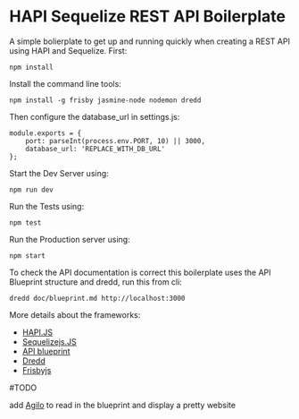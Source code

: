 HAPI Sequelize REST API Boilerplate
===================================

A simple bolierplate to get up and running quickly when creating a REST API using HAPI and Sequelize. First:

    npm install
    
Install the command line tools:

    npm install -g frisby jasmine-node nodemon dredd

Then configure the database_url in settings.js:

    module.exports = {
        port: parseInt(process.env.PORT, 10) || 3000,
        database_url: 'REPLACE_WITH_DB_URL'
    };
    
Start the Dev Server using:

    npm run dev
    
Run the Tests using:

    npm test
    
Run the Production server using:

    npm start
    
To check the API documentation is correct this boilerplate uses the API Blueprint structure and dredd, run this from cli:

    dredd doc/blueprint.md http://localhost:3000
    
More details about the frameworks:

- [HAPI.JS](http://hapijs.com)
- [Sequelizejs.JS](http://sequelizejs.com)
- [API blueprint](http://apiary.io/blueprint)
- [Dredd](https://github.com/apiaryio/dredd)
- [Frisbyjs](http://frisbyjs.com/)


#TODO

add [Agilo](https://github.com/danielgtaylor/aglio) to read in the blueprint and display a pretty website
